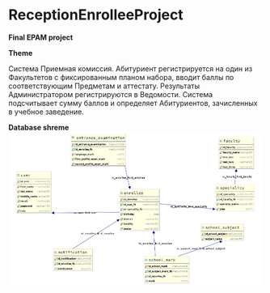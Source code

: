 # ReceptionEnrolleeProject

__Final EPAM project__

**Theme**

Система Приемная комиссия. Абитуриент регистрируется на один 
из Факультетов с фиксированным планом набора, вводит баллы по 
соответствующим Предметам и аттестату. Результаты Администратором 
регистрируются в Ведомости. Система подсчитывает сумму баллов и 
определяет Абитуриентов, зачисленных в учебное заведение.

**Database shreme**
![](images/database-reception-enrollee-system.png)
